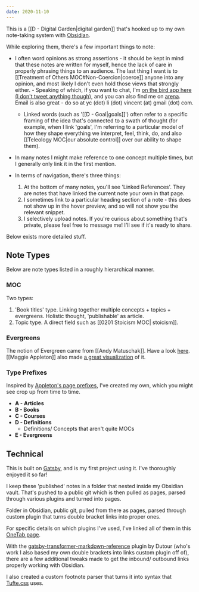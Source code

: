 ```yaml
---
date: 2020-11-10
---
```


This is a [[D - Digital Garden|digital garden]] that's hooked up to my own note-taking system with [Obsidian](https://obsidian.md/). 

While exploring them, there's a few important things to note:

- I often word opinions as strong assertions - it should be kept in mind that these notes are written for myself, hence the lack of care in properly phrasing things to an audience. The last thing I want is to [[Treatment of Others MOC#Non-Coercion|coerce]] anyone into any opinion, and most likely I don't even hold those views that strongly either.
	  - Speaking of which, if you want to chat, I'm [on the bird app here (I don't tweet anything though)](https://twitter.com/vincent_yc_li), and you can also find me on [arena](https://www.are.na/vincent-li). Email is also great - do so at yc (dot) li (dot) vincent (at) gmail (dot) com. 

  - Linked words (such as '[[D - Goal|goals]]') often refer to a specific framing of the idea that's connected to a swath of thought (for example, when I link 'goals', I'm referring to a particular model of how they shape everything we interpret, feel, think, do, and also [[Teleology MOC|our absolute control]] over our ability to shape them).

- In many notes I might make reference to one concept multiple times, but I generally only link it in the first mention.

- In terms of navigation, there's three things:
	1. At the bottom of many notes, you'll see 'Linked References'. They are notes that have linked the current note your own in that page. 
	2. I sometimes link to a particular heading section of a note - this does not show up in the hover preview, and so will not show you the relevant snippet.
	3. I selectively upload notes. If you're curious about something that's private, please feel free to message me! I'll see if it's ready to share.

Below exists more detailed stuff.



## Note Types
Below are note types listed in a roughly hierarchical manner.

### MOC
Two types:
1. 'Book titles' type. Linking together multiple concepts + topics + evergreens. Holistic thought, 'publishable' as article.
2. Topic type. A direct field such as [[0201 Stoicism MOC| stoicism]].

### Evergreens
The notion of Evergreen came from [[Andy Matuschak]]. Have a look [here](https://notes.andymatuschak.org/Evergreen_notes). [[Maggie Appleton]] also made [a great visualization](https://maggieappleton.com/evergreens) of it.

### Type Prefixes
Inspired by [Appleton's page prefixes](https://maggieappleton.com/roam-garden), I've created my own, which you might see crop up from time to time. 

- **A - Articles**
- **B - Books**
- **C - Courses**
- **D - Definitions**
	- Definitions/ Concepts that aren't quite MOCs
- **E - Evergreens**



## Technical
This is built on [Gatsby](https://www.gatsbyjs.com/), and is my first project using it. I've thoroughly enjoyed it so far!

I keep these 'published' notes in a folder that nested inside my Obsidian vault. That's pushed to a public git which is then pulled as pages, parsed through various plugins and turned into pages. 

Folder in Obsidian, public git, pulled from there as pages, parsed through custom plugin that turns double bracket links into proper ones. 

For specific details on which plugins I've used, I've linked all of them in this [OneTab page](https://www.one-tab.com/page/gNjdc2tZSZSvyW6AlSP5jQ). 

With the [gatsby-transformer-markdown-reference](https://github.com/mathieudutour/gatsby-digital-garden/tree/master/packages/gatsby-transformer-markdown-references) plugin by Dutour (who's work I also based my own double brackets into links custom plugin off of), there are a few additional tweaks made to get the inbound/ outbound links properly working with Obsidian.

I also created a custom footnote parser that turns it into syntax that [Tufte.css](https://edwardtufte.github.io/tufte-css/) uses.